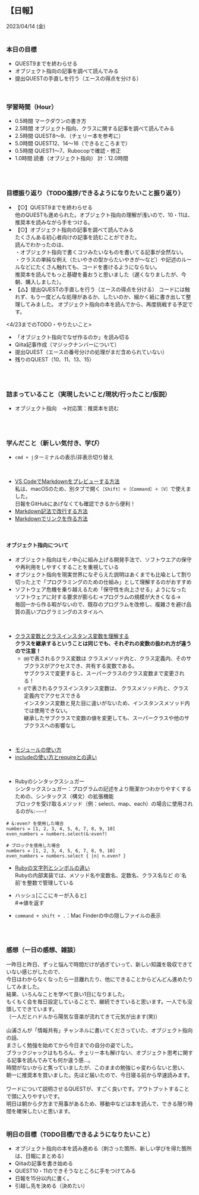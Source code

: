 ## 【日報】
2023/04/14 (金)
<br>
<br>

### 本日の目標
- QUEST9までを終わらせる
- オブジェクト指向の記事を調べて読んでみる
- 提出QUESTの手直しを行う（エースの得点を分ける）
<br>

### 学習時間（Hour）
- 0.5時間 マークダウンの書き方
- 2.5時間 オブジェクト指向、クラスに関する記事を調べて読んでみる
- 2.5時間 QUEST8〜9、（チェリー本を参考に）
- 5.0時間 QUEST12、14〜16（できるところまで）
- 0.5時間 QUEST1〜7、Rubocopで確認・修正
- 1.0時間 読書（オブジェクト指向）
計：12.0時間
<br>
<br>

### 目標振り返り（TODO進捗/できるようになりたいこと振り返り）
- 【○】QUEST9までを終わらせる  
他のQUESTも進められた。オブジェクト指向の理解が浅いので、10・11は、推奨本を読みながら手をつける。
- 【○】オブジェクト指向の記事を調べて読んでみる  
たくさんある初心者向けの記事を読むことができた。  
読んでわかったのは、  
・オブジェクト指向で書くコツみたいなものを書いてる記事が全然ない。  
・クラスの単純な例え（たいやきの型からたいやきが〜など）や記述のルールなどにたくさん触れても、コードを書けるようにならない。  
推奨本を読んでもっと基礎を養おうと思いました（遅くなりましたが、今朝、購入しました）。
- 【△】提出QUESTの手直しを行う（エースの得点を分ける）
コードには触れず、もう一度どんな処理があるか、したいのか、細かく紙に書き出して整理してみました。
オブジェクト指向の本を読んでから、再度挑戦する予定です。

<4/23までのTODO・やりたいこと>  
- 「オブジェクト指向でなぜ作るのか」を読み切る
- Qiita記事作成（マジックナンバーについて）
- 提出QUEST（エースの番号分けの処理がまだ含められていない）
- 残りのQUEST（10、11、13、15）
<br>
<br>

### 詰まっていること（実現したいこと/現状/行ったこと/仮説）
- オブジェクト指向　→対応策：推奨本を読む
<br>
<br>

### 学んだこと（新しい気付き、学び）
- `cmd + j`ターミナルの表示/非表示切り替え
<br>

- [VS CodeでMarkdownをプレビューする方法](https://atmarkit.itmedia.co.jp/ait/articles/1804/20/news030.html)  
私は、macOSのため、別タブで開く`［Shift］＋［Command］＋［V］`で使えました。  
日報をGitHubにあげなくても確認できるから便利！
- [Markdown記法で改行する方法](https://www.sejuku.net/blog/77336)
- [Markdownでリンクを作る方法](https://www.sejuku.net/blog/77385)
<br>

#### オブジェクト指向について
- オブジェクト指向はモノ中心に組み上げる開発手法で、ソフトウエアの保守や再利用をしやすくすることを重視している
- オブジェクト指向を現実世界になぞらえた説明はあくまでも比喩として割り切った上で「プログラミングのための仕組み」として理解するのがおすすめ
- ソフトウェア危機を乗り越えるため「保守性を向上させる」ようになった  
ソフトウェアに対する要求が膨らむ→プログラムの規模が大きくなる→  
毎回一から作る暇がないので、既存のプログラムを改修し、複雑さを避け品質の高いプログラミングのスタイルへ  
<br>

- [クラス変数とクラスインスタンス変数を理解する](https://qiita.com/shun_takagi/items/cba48fbe8c4de81b3fac)  
**クラスを継承するということは同じでも、それぞれの変数の扱われ方が違うので注意！**
  - `@@`で表されるクラス変数は
クラスメソッド内と、クラス定義内、そのサブクラスがアクセスでき、共有する変数である。  
サブクラスで変更すると、スーパークラスのクラス変数まで変更される！
  - `@`で表されるクラスインスタンス変数は、
クラスメソッド内と、クラス定義内でアクセスできる  
インスタンス変数と見た目に違いがないため、インスタンスメソッド内では使用できない。  
継承したサブクラスで変数の値を変更しても、スーパークラスや他のサブクラスへの影響なし
<br>

- [モジュールの使い方](https://www.sejuku.net/blog/15408)
- [includeの使い方とrequireとの違い](https://www.sejuku.net/blog/16057)
<br>

- Rubyのシンタックスシュガー  
シンタックスシュガー：プログラムの記述をより簡潔かつわかりやすくするための、シンタックス（構文）の拡張機能  
ブロックを受け取るメソッド（例：select、map、each）の場合に使用されるのが`&:~~~?`
```
# &:even? を使用した場合
numbers = [1, 2, 3, 4, 5, 6, 7, 8, 9, 10]
even_numbers = numbers.select(&:even?)

# ブロックを使用した場合
numbers = [1, 2, 3, 4, 5, 6, 7, 8, 9, 10]
even_numbers = numbers.select { |n| n.even? }
```

- [Rubyの文字列とシンボルの違い](https://qiita.com/Kta-M/items/53a13ef60e14fcb41193)  
Rubyの内部実装では、メソッド名や変数名、定数名、クラス名など の`名前'を整数で管理している

- ハッシュ[ここにキーが入ると]  
#=>値を返す

- `command + shift + .`：Mac Finderの中の隠しファイルの表示
<br>
<br>

### 感想（一日の感想、雑談）
一昨日と昨日、ずっと悩んで時間だけが過ぎていって、新しい知識を吸収できていない感じがしたので、  
今日はわからなくなったら一旦離れたり、他にできることからどんどん進めたりしてみました。  
結果、いろんなことを学べて良い1日になりました。  
もくもく会を毎日設定していることで、継続できていると思います。一人でも没頭してできています。  
（一人だとハドルから陽気な音楽が流れてきて元気が出ます(笑)）  
<br>
山浦さんが「情報共有」チャンネルに書いてくださっていた、オブジェクト指向の話、  
まさしく勉強を始めてから今日までの自分の姿でした。  
ブラックジャックはもちろん、チェリー本も解けない、オブジェクト思考に関する記事を読んでみても何か違う感…。  
時間がないからと焦っていましたが、このままの勉強じゃ変わらないと思い、  
朝一に推奨本を買いました。先ほど届いたので、今日寝る前から早速読みます。  
<br>
ワードについて説明させるQUESTが、すごく良いです。アウトプットすることで頭に入りやすいです。
<br>
明日は朝から夕方まで用事があるため、移動中などは本を読んで、できる限り時間を確保したいと思います。
<br>
<br>

### 明日の目標（TODO目標/できるようになりたいこと）
- オブジェクト指向の本を読み進める（刺さった箇所、新しい学びを得た箇所は、日報にまとめる）
- Qiitaの記事を書き始める
- QUEST10・11のできそうなところに手をつけてみる
- 日報を15分以内に書く。
- 引越し先を決める（決めたい）